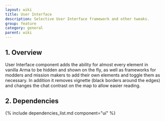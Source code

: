 ```yaml
---
layout: wiki
title: User Interface
description: Selective User Interface framework and other tweaks.
group: feature
category: general
parent: wiki
---
```


## 1. Overview

User Interface component adds the ability for almost every element in vanilla Arma to be hidden and shown on the fly, as well as frameworks for modders and mission makers to add their own elements and toggle them as necessary. In addition it removes vignette (black borders around the edges) and changes the chat contrast on the map to allow easier reading.


## 2. Dependencies

{% include dependencies_list.md component="ui" %}
